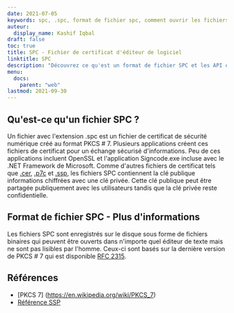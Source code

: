 ```yaml
---
date: 2021-07-05
keywords: spc, .spc, format de fichier spc, comment ouvrir les fichiers spc, fichier de certificat de l'éditeur de logiciels
auteur:
  display_name: Kashif Iqbal
draft: false
toc: true
title: SPC - Fichier de certificat d'éditeur de logiciel
linktitle: SPC
description: "Découvrez ce qu'est un format de fichier SPC et les API qui peuvent créer et ouvrir des fichiers SPC."
menu:
  docs:
    parent: "web"
lastmod: 2021-09-30
---
```


## Qu'est-ce qu'un fichier SPC ?

Un fichier avec l'extension .spc est un fichier de certificat de sécurité numérique créé au format PKCS # 7. Plusieurs applications créent ces fichiers de certificat pour un échange sécurisé d'informations. Peu de ces applications incluent OpenSSL et l'application Signcode.exe incluse avec le .NET Framework de Microsoft. Comme d'autres fichiers de certificat tels que [.cer](/fr/web/cer/), [.p7c](/fr/web/p7c/) et [.ssp](/fr/web/ssp/), les fichiers SPC contiennent la clé publique informations chiffrées avec une clé privée. Cette clé publique peut être partagée publiquement avec les utilisateurs tandis que la clé privée reste confidentielle.

## Format de fichier SPC - Plus d'informations

Les fichiers SPC sont enregistrés sur le disque sous forme de fichiers binaires qui peuvent être ouverts dans n'importe quel éditeur de texte mais ne sont pas lisibles par l'homme. Ceux-ci sont basés sur la dernière version de PKCS # 7 qui est disponible [RFC 2315](https://datatracker.ietf.org/doc/html/rfc2315).

## Références

* [PKCS 7] (https://en.wikipedia.org/wiki/PKCS_7)
* [Référence SSP](https://scalate.github.io/scalate/documentation/ssp-reference.html)
